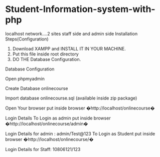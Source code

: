 # Student-Information-system-with-php
localhost network....2 sites staff side and admin side
Installation Steps(Configuration)

1. Download XAMPP and INSTALL IT IN YOUR MACHINE.
2. Put this file inside root directory<LOCAL C DRIVE>
3. DO THE Database Configuration.

Database Configuration

Open phpmyadmin

Create Database onlinecourse

Import database onlinecourse.sql (available inside zip package)

Open Your browser put inside browser �http://localhost/onlinecourse�

Login Details
To Login as admin put inside browser �http://localhost/onlinecourse/admin�

Login Details for admin : admin/Test@123
To Login as Student put inside browser �http://localhost/onlinecourse/�

Login Details for Staff: 10806121/123

